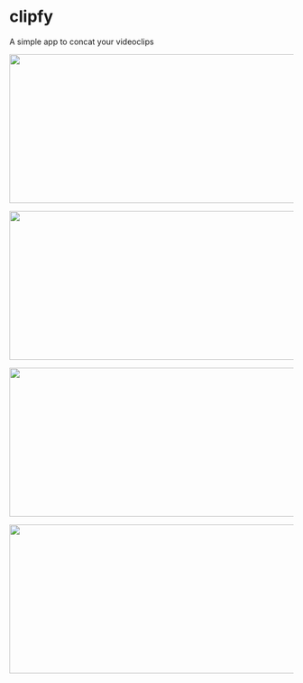 # clipfy
<p>A simple app to concat your videoclips</p>

<p align="center">
  <img width="830" height="264" src="https://user-images.githubusercontent.com/39713988/206911630-9c78ee8b-93de-47fe-8a1f-6e9937e17e3f.PNG"/>
</p>
<p align="center">
  <img width="830" height="264" src="https://user-images.githubusercontent.com/39713988/206911632-1b8262cb-6515-4eea-a2b0-2781e91c3e0e.PNG" />
</p>
<p align="center">
  <img width="830" height="264" src="https://user-images.githubusercontent.com/39713988/206911634-6f251e3d-377f-4b09-82ef-9498da131297.PNG"/>
</p>
<p align="center">
  <img width="830" height="264" src="https://user-images.githubusercontent.com/39713988/206911635-d5fded6f-3cc8-4656-bfdb-bbf8036be7e4.PNG"/>
</p>
